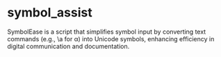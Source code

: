 # symbol_assist
SymbolEase is a script that simplifies symbol input by converting text commands (e.g., \a for α) into Unicode symbols, enhancing efficiency in digital communication and documentation.

